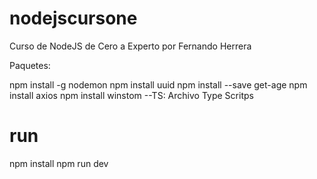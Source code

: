 # nodejscursone
Curso de NodeJS de Cero a Experto por Fernando Herrera

Paquetes:

npm install -g nodemon
npm install uuid
npm install --save get-age
npm install axios
npm install winstom --TS: Archivo Type Scritps

#  run

npm install
npm run dev
